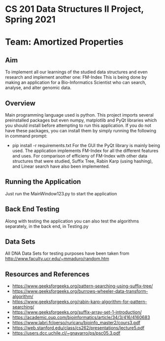 # CS 201 Data Structures II Project, Spring 2021 
# Team: Amortized Properties

## Aim
To implement all our learnings of the studied data structures and even research and implement another one: FM-Index 
This is being done by making an application for a Bio-Informatics Scientist who can search, analyse, and alter genomic data.

## Overview
Main programming language used is python. This project imports several preinstalled packages but even numpy, matplotlib and PyQt libraries which you should install before attempting to run this application. 
If you do not have these packages, you can install them by simply running the following in command prompt:
* pip install -r requirements.txt 
For the GUI the PyQt library is mainly being used.
The application implements FM-Index for all the different features and uses. For comparison of efficieny of FM-Index with other data structures that were studied, Suffix Tree, Rabin Karp (using hashing), and Linear search have also been implemented.

## Running the Application
Just run the MainWindow123.py to start the application

## Back End Testing
Along with testing the application you can also test the algorithms separately, in the back end, in Testing.py 

## Data Sets
All DNA Data Sets for testing purposes have been taken from http://www.faculty.ucr.edu/~mmaduro/random.htm 
  
## Resources and References 
* https://www.geeksforgeeks.org/pattern-searching-using-suffix-tree/
* https://www.geeksforgeeks.org/burrows-wheeler-data-transform-algorithm/
* https://www.geeksforgeeks.org/rabin-karp-algorithm-for-pattern-searching/
* https://www.geeksforgeeks.org/suffix-array-set-1-introduction/
* https://academic.oup.com/bioinformatics/article/34/3/416/4160683
* https://www.labri.fr/perso/ruricaru/bioinfo_master2/cours3.pdf
* https://web.stanford.edu/class/cs262/presentations/lecture5.pdf
* https://users.dcc.uchile.cl/~gnavarro/ps/psc05.3.pdf

